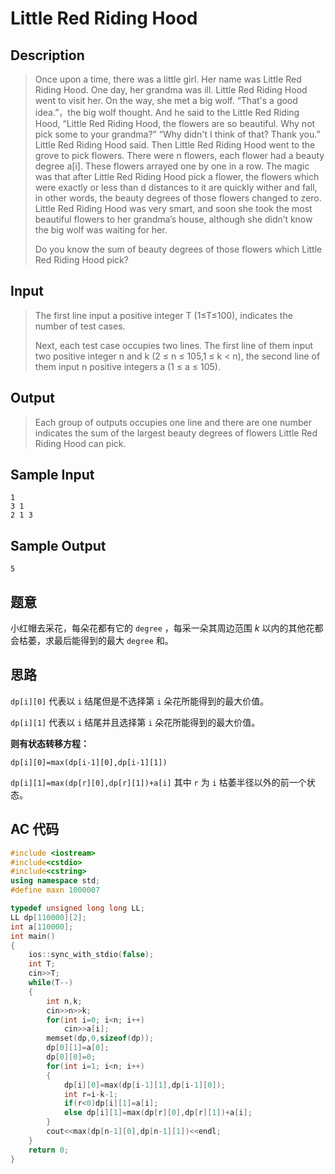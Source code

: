 # Little Red Riding Hood

## **Description**

> Once upon a time, there was a little girl. Her name was Little Red Riding Hood. One day, her grandma was ill. Little Red Riding Hood went to visit her. On the way, she met a big wolf. “That's a good idea.”，the big wolf thought. And he said to the Little Red Riding Hood, “Little Red Riding Hood, the flowers are so beautiful. Why not pick some to your grandma?” “Why didn't I think of that? Thank you.” Little Red Riding Hood said. Then Little Red Riding Hood went to the grove to pick flowers. There were n flowers, each flower had a beauty degree a[i]. These flowers arrayed one by one in a row. The magic was that after Little Red Riding Hood pick a flower, the flowers which were exactly or less than d distances to it are quickly wither and fall, in other words, the beauty degrees of those flowers changed to zero. Little Red Riding Hood was very smart, and soon she took the most beautiful flowers to her grandma’s house, although she didn’t know the big wolf was waiting for her.
>
> Do you know the sum of beauty degrees of those flowers which Little Red Riding Hood pick?



## **Input**

> The first line input a positive integer T (1≤T≤100), indicates the number of test cases.
>
> Next, each test case occupies two lines. The first line of them input two positive integer n and k (2 ≤ n ≤ 105,1 ≤ k < n), the second line of them input n positive integers a (1 ≤ a ≤ 105).



## **Output**

> Each group of outputs occupies one line and there are one number indicates the sum of the largest beauty degrees of flowers Little Red Riding Hood can pick.



## **Sample Input**

    1 
    3 1 
    2 1 3



## **Sample Output**

    5



## **题意**

小红帽去采花，每朵花都有它的 `degree` ，每采一朵其周边范围 $k$ 以内的其他花都会枯萎，求最后能得到的最大 `degree` 和。



## **思路**

`dp[i][0]` 代表以 `i` 结尾但是不选择第 `i` 朵花所能得到的最大价值。

`dp[i][1]` 代表以 `i` 结尾并且选择第 `i` 朵花所能得到的最大价值。

**则有状态转移方程：**

`dp[i][0]=max(dp[i-1][0],dp[i-1][1])`

`dp[i][1]=max(dp[r][0],dp[r][1])+a[i]` 其中 `r` 为 `i` 枯萎半径以外的前一个状态。



## **AC 代码**

```cpp
#include <iostream>
#include<cstdio>
#include<cstring>
using namespace std;
#define maxn 1000007

typedef unsigned long long LL;
LL dp[110000][2];
int a[110000];
int main()
{
    ios::sync_with_stdio(false);
    int T;
    cin>>T;
    while(T--)
    {
        int n,k;
        cin>>n>>k;
        for(int i=0; i<n; i++)
            cin>>a[i];
        memset(dp,0,sizeof(dp));
        dp[0][1]=a[0];
        dp[0][0]=0;
        for(int i=1; i<n; i++)
        {
            dp[i][0]=max(dp[i-1][1],dp[i-1][0]);
            int r=i-k-1;
            if(r<0)dp[i][1]=a[i];
            else dp[i][1]=max(dp[r][0],dp[r][1])+a[i];
        }
        cout<<max(dp[n-1][0],dp[n-1][1])<<endl;
    }
    return 0;
}
```

